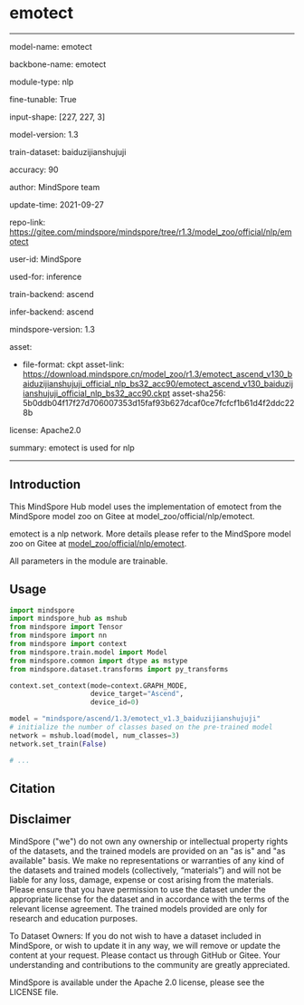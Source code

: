 # emotect

---

model-name: emotect

backbone-name: emotect

module-type: nlp

fine-tunable: True

input-shape: [227, 227, 3]

model-version: 1.3

train-dataset: baiduzijianshujuji

accuracy: 90

author: MindSpore team

update-time: 2021-09-27

repo-link: <https://gitee.com/mindspore/mindspore/tree/r1.3/model_zoo/official/nlp/emotect>

user-id: MindSpore

used-for: inference

train-backend: ascend

infer-backend: ascend

mindspore-version: 1.3

asset:

-
    file-format: ckpt
    asset-link: <https://download.mindspore.cn/model_zoo/r1.3/emotect_ascend_v130_baiduzijianshujuji_official_nlp_bs32_acc90/emotect_ascend_v130_baiduzijianshujuji_official_nlp_bs32_acc90.ckpt>
    asset-sha256: 5b0ddb04f17f27d706007353d15faf93b627dcaf0ce7fcfcf1b61d4f2ddc228b

license: Apache2.0

summary: emotect is used for nlp

---

## Introduction

This MindSpore Hub model uses the implementation of emotect from the MindSpore model zoo on Gitee at model_zoo/official/nlp/emotect.

emotect is a nlp network. More details please refer to the MindSpore model zoo on Gitee at [model_zoo/official/nlp/emotect](https://gitee.com/mindspore/mindspore/blob/r1.3/model_zoo/official/nlp/emotect/README_CN.md).

All parameters in the module are trainable.

## Usage

```python
import mindspore
import mindspore_hub as mshub
from mindspore import Tensor
from mindspore import nn
from mindspore import context
from mindspore.train.model import Model
from mindspore.common import dtype as mstype
from mindspore.dataset.transforms import py_transforms

context.set_context(mode=context.GRAPH_MODE,
                    device_target="Ascend",
                    device_id=0)

model = "mindspore/ascend/1.3/emotect_v1.3_baiduzijianshujuji"
# initialize the number of classes based on the pre-trained model
network = mshub.load(model, num_classes=3)
network.set_train(False)

# ...
```

## Citation

## Disclaimer

MindSpore ("we") do not own any ownership or intellectual property rights of the datasets, and the trained models are provided on an "as is" and "as available" basis. We make no representations or warranties of any kind of the datasets and trained models (collectively, “materials”) and will not be liable for any loss, damage, expense or cost arising from the materials. Please ensure that you have permission to use the dataset under the appropriate license for the dataset and in accordance with the terms of the relevant license agreement. The trained models provided are only for research and education purposes.

To Dataset Owners: If you do not wish to have a dataset included in MindSpore, or wish to update it in any way, we will remove or update the content at your request. Please contact us through GitHub or Gitee. Your understanding and contributions to the community are greatly appreciated.

MindSpore is available under the Apache 2.0 license, please see the LICENSE file.